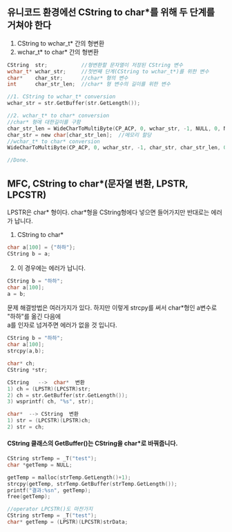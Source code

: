 ## 유니코드 환경에선 CString to char*를 위해 두 단계를 거쳐야 한다 
1. CString to wchar_t* 간의 형변환  
2. wchar_t* to char* 간의 형변환  
```c
CString  str;           //형변환할 문자열이 저장된 CString 변수
wchar_t* wchar_str;     //첫번째 단계(CString to wchar_t*)를 위한 변수
char*    char_str;      //char* 형의 변수
int      char_str_len;  //char* 형 변수의 길이를 위한 변수

//1. CString to wchar_t* conversion
wchar_str = str.GetBuffer(str.GetLength());

//2. wchar_t* to char* conversion
//char* 형에 대한길이를 구함
char_str_len = WideCharToMultiByte(CP_ACP, 0, wchar_str, -1, NULL, 0, NULL, NULL);
char_str = new char[char_str_len];  //메모리 할당
//wchar_t* to char* conversion
WideCharToMultiByte(CP_ACP, 0, wchar_str, -1, char_str, char_str_len, 0,0);  

//Done.
```

## MFC, CString to char*(문자열 변환, LPSTR, LPCSTR)
LPSTR은  char* 형이다. char*형을 CString형에다 넣으면 들어가지만 반대로는 에러가 납니다.

1. CString to char* 
```c
char a[100] = {"하하"};
CString b = a;
```
2. 이 경우에는 에러가 납니다.
```c
CString b = "하하";
char a[100];
a = b;
```
문제 해결방법은 여러가지가 있다. 하지만 이렇게 strcpy를 써서 char*형인 a변수로 "하하"를 옮긴 다음에   
a를 인자로 넘겨주면 에러가 없을 것 입니다.
```c
CString b = "하하";
char a[100];
strcpy(a,b);
```

```c++
char* ch;
CString *str;

CString   -->  char*  변환
1) ch = (LPSTR)(LPCSTR)str;
2) ch = str.GetBuffer(str.GetLength());
3) wsprintf( ch, "%s", str);

char*  --> CString  변환
1) str = (LPCSTR)(LPSTR)ch;
2) str = ch;

```

#### CString 클래스의 GetBuffer()는 CString을  char*로 바꿔줍니다.
```c
CString strTemp = _T("test");
char *getTemp = NULL;

getTemp = malloc(strTemp.GetLength()+1);
strcpy(getTemp, strTemp.GetBuffer(strTemp.GetLength());
printf("결과:%sn", getTemp);
free(getTemp);

//operator LPCSTR()도 마찬가지
CString strTemp = _T("test");
char* getTemp = (LPSTR)(LPCSTR)strData;

```
